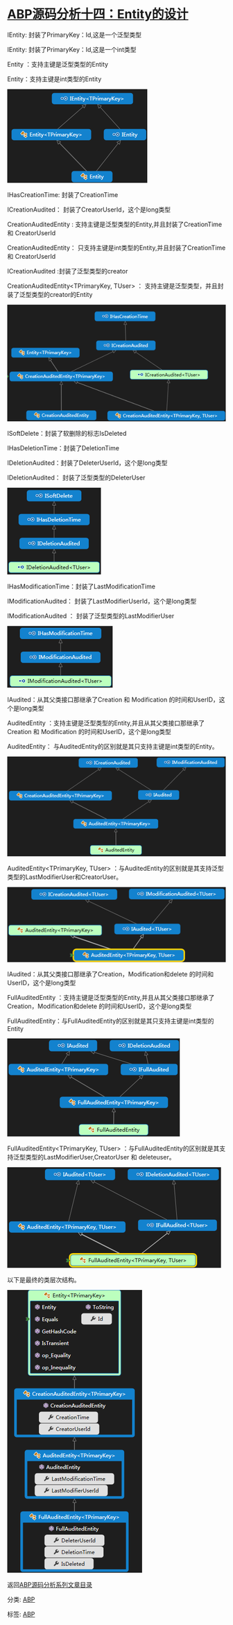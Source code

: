 #  			[ABP源码分析十四：Entity的设计](https://www.cnblogs.com/1zhk/p/5329393.html) 		



IEntity<TPrimaryKey>: 封装了PrimaryKey：Id,这是一个泛型类型

IEntity: 封装了PrimaryKey：Id,这是一个int类型

Entity<TPrimaryKey> ：支持主键是泛型类型的Entity

Entity：支持主键是int类型的Entity

![img](assets/4776-20160328155935394-1163145902.png)

 

IHasCreationTime: 封装了CreationTime

ICreationAudited： 封装了CreatorUserId，这个是long类型

CreationAuditedEntity<TPrimaryKey> : 支持主键是泛型类型的Entity,并且封装了CreationTime 和 CreatorUserId

CreationAuditedEntity： 只支持主键是int类型的Entity,并且封装了CreationTime 和 CreatorUserId

ICreationAudited<TUser> :封装了泛型类型的creator

CreationAuditedEntity<TPrimaryKey, TUser> ：  支持主键是泛型类型，并且封装了泛型类型的creator的Entity

![img](assets/4776-20160328160000644-552635777.png)

 

ISoftDelete：封装了软删除的标志IsDeleted

IHasDeletionTime：封装了DeletionTime

IDeletionAudited：封装了DeleterUserId，这个是long类型

IDeletionAudited： 封装了泛型类型的DeleterUser

 ![img](assets/4776-20160328160016894-1147505341.png)

 

IHasModificationTime：封装了LastModificationTime

IModificationAudited： 封装了LastModifierUserId，这个是long类型

IModificationAudited<TUser> ：  封装了泛型类型的LastModifierUser

 ![img](assets/4776-20160328160028363-67037269.png)

 

IAudited：从其父类接口那继承了Creation 和 Modification 的时间和UserID，这个是long类型

AuditedEntity<TPrimaryKey> ：支持主键是泛型类型的Entity,并且从其父类接口那继承了Creation 和 Modification 的时间和UserID，这个是long类型

AuditedEntity： 与AuditedEntity<TPrimaryKey>的区别就是其只支持主键是int类型的Entity。

 ![img](assets/4776-20160328160207660-252067268.png)

 

AuditedEntity<TPrimaryKey, TUser> ：与AuditedEntity<TPrimaryKey>的区别就是其支持泛型类型的LastModifierUser和CreatorUser。

![img](assets/4776-20160328160216894-1260573821.png)

 

 

IAudited：从其父类接口那继承了Creation，Modification和delete 的时间和UserID，这个是long类型

FullAuditedEntity<TPrimaryKey> ：支持主键是泛型类型的Entity,并且从其父类接口那继承了Creation，Modification和delete 的时间和UserID，这个是long类型

FullAuditedEntity：与FullAuditedEntity<TPrimaryKey>的区别就是其只支持主键是int类型的Entity

 ![img](assets/4776-20160328160226551-1479460478.png)

 

FullAuditedEntity<TPrimaryKey, TUser> ：与FullAuditedEntity<TPrimaryKey>的区别就是其支持泛型类型的LastModifierUser,CreatorUser 和 deleteuser。

![img](assets/4776-20160328160237488-1379507318-1559721833113.png)

 

以下是最终的类层次结构。

![img](assets/4776-20160429082310939-1984201560-1559721833121.png)

 

返回[ABP源码分析系列文章目录](http://www.cnblogs.com/1zhk/p/5268054.html)



分类: [ABP](https://www.cnblogs.com/1zhk/category/798531.html)

标签: [ABP](https://www.cnblogs.com/1zhk/tag/ABP/)